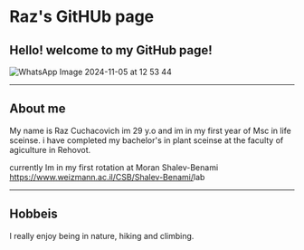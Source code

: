 # Raz's GitHUb page

## Hello! welcome to my GitHub page!


![WhatsApp Image 2024-11-05 at 12 53 44](https://github.com/user-attachments/assets/0f0c5061-3f77-401a-84a5-4cb17507a842)

---
## About me

My name is Raz Cuchacovich im 29 y.o and im in my first year of Msc in life sceinse. i have completed my bachelor's in plant sceinse at the faculty of agiculture in Rehovot.

currently Im in my first rotation at Moran Shalev-Benami <https://www.weizmann.ac.il/CSB/Shalev-Benami/>lab


---
## Hobbeis
I really enjoy being in nature, hiking and climbing.


